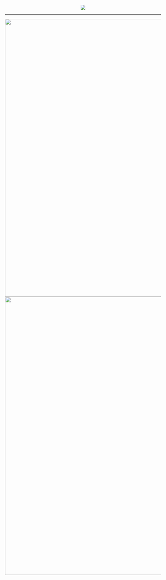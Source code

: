 <div align='center' > 
    <img  src="https://a.imagem.app/o1Lyi1.png">      
</div> <hr>
<div align="left">
  <a href="https://github.com/GuestRicardo">
  <!--quadro 1-->
    <img height="900px" src="https://github-readme-stats.vercel.app/api?username=guestricardo&show_icons=true&theme=dark&include_all_commits=true&count_private=true"/>
  <!--quadro2-->
    <img height="900px" src="https://github-readme-stats.vercel.app/api/top-langs/?username=guestricardo&layout=compact&langs_count=7&theme=dark"/>
</div>


    


 
  





